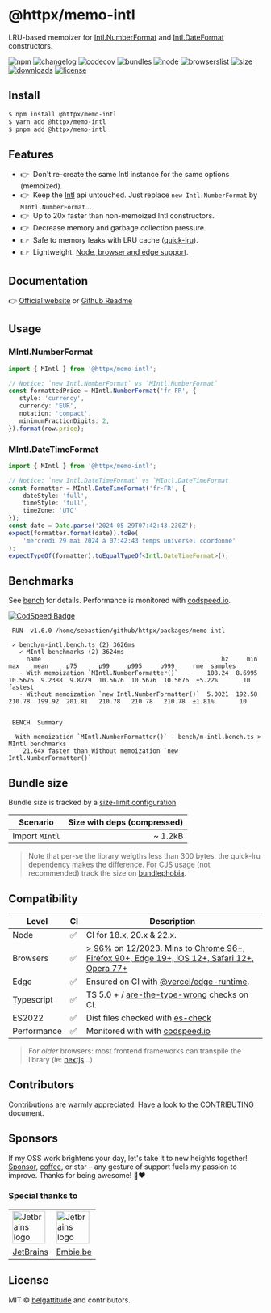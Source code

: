 # @httpx/memo-intl

LRU-based memoizer for [Intl.NumberFormat](https://developer.mozilla.org/en-US/docs/Web/JavaScript/Reference/Global_Objects/Intl/NumberFormat) 
and [Intl.DateFormat](https://developer.mozilla.org/en-US/docs/Web/JavaScript/Reference/Global_Objects/Intl/DateTimeFormat) constructors.

[![npm](https://img.shields.io/npm/v/@httpx/memo-intl?style=for-the-badge&label=Npm&labelColor=444&color=informational)](https://www.npmjs.com/package/@httpx/memo-intl)
[![changelog](https://img.shields.io/static/v1?label=&message=changelog&logo=github&style=for-the-badge&labelColor=444&color=informational)](https://github.com/belgattitude/httpx/blob/main/packages/memo-intl/CHANGELOG.md)
[![codecov](https://img.shields.io/codecov/c/github/belgattitude/httpx?logo=codecov&label=Unit&flag=httpx-memo-intl-unit&style=for-the-badge&labelColor=444)](https://app.codecov.io/gh/belgattitude/httpx/tree/main/packages%2Fmemo-intl)
[![bundles](https://img.shields.io/static/v1?label=&message=cjs|esm@treeshake&logo=webpack&style=for-the-badge&labelColor=444&color=informational)](https://github.com/belgattitude/httpx/blob/main/packages/memo-intl/.size-limit.cjs)
[![node](https://img.shields.io/static/v1?label=Node&message=18%2b&logo=node.js&style=for-the-badge&labelColor=444&color=informational)](#compatibility)
[![browserslist](https://img.shields.io/static/v1?label=Browser&message=%3E96%25&logo=googlechrome&style=for-the-badge&labelColor=444&color=informational)](#compatibility)
[![size](https://img.shields.io/bundlephobia/minzip/@httpx/memo-intl@latest?label=Max&style=for-the-badge&labelColor=444&color=informational)](https://bundlephobia.com/package/@httpx/memo-intl@latest)
[![downloads](https://img.shields.io/npm/dm/@httpx/memo-intl?style=for-the-badge&labelColor=444)](https://www.npmjs.com/package/@httpx/memo-intl)
[![license](https://img.shields.io/npm/l/@httpx/memo-intl?style=for-the-badge&labelColor=444)](https://github.com/belgattitude/httpx/blob/main/LICENSE)

## Install

```bash
$ npm install @httpx/memo-intl
$ yarn add @httpx/memo-intl
$ pnpm add @httpx/memo-intl
```

## Features

- 👉&nbsp; Don't re-create the same Intl instance for the same options (memoized).
- 👉&nbsp; Keep the [Intl](https://developer.mozilla.org/en-US/docs/Web/JavaScript/Reference/Global_Objects/Intl) api untouched. Just replace `new Intl.NumberFormat` by `MIntl.NumberFormat`...
- 👉&nbsp; Up to 20x faster than non-memoized Intl constructors.
- 👉&nbsp; Decrease memory and garbage collection pressure.
- 👉&nbsp; Safe to memory leaks with LRU cache ([quick-lru](https://github.com/sindresorhus/quick-lru)).
- 👉&nbsp; Lightweight. [Node, browser and edge support](#compatibility).

## Documentation

👉 [Official website](https://belgattitude.github.io/httpx/memo-intl) or [Github Readme](https://github.com/belgattitude/httpx/tree/main/packages/memo-intl#readme)

## Usage

### MIntl.NumberFormat

```typescript
import { MIntl } from '@httpx/memo-intl';

// Notice: `new Intl.NumberFormat` vs `MIntl.NumberFormat`
const formattedPrice = MIntl.NumberFormat('fr-FR', {
   style: 'currency',
   currency: 'EUR',
   notation: 'compact',
   minimumFractionDigits: 2,
}).format(row.price);
```

### MIntl.DateTimeFormat

```typescript
import { MIntl } from '@httpx/memo-intl';

// Notice: `new Intl.DateTimeFormat` vs `MIntl.DateTimeFormat
const formatter = MIntl.DateTimeFormat('fr-FR', {
    dateStyle: 'full',
    timeStyle: 'full',
    timeZone: 'UTC'
});
const date = Date.parse('2024-05-29T07:42:43.230Z');
expect(formatter.format(date)).toBe(
    'mercredi 29 mai 2024 à 07:42:43 temps universel coordonné'
);
expectTypeOf(formatter).toEqualTypeOf<Intl.DateTimeFormat>();
```

## Benchmarks

See [bench](./bench/m-intl.bench.ts) for details. Performance is monitored with [codspeed.io](https://codspeed.io/belgattitude/httpx).

[![CodSpeed Badge](https://img.shields.io/endpoint?url=https://codspeed.io/badge.json)](https://codspeed.io/belgattitude/httpx)

```
 RUN  v1.6.0 /home/sebastien/github/httpx/packages/memo-intl

 ✓ bench/m-intl.bench.ts (2) 3626ms
   ✓ MIntl benchmarks (2) 3624ms
     name                                                  hz     min      max    mean     p75      p99     p995     p999     rme  samples
   · With memoization `MIntl.NumberFormatter()`        108.24  8.6995  10.5676  9.2388  9.8779  10.5676  10.5676  10.5676  ±5.22%       10   fastest
   · Without memoization `new Intl.NumberFormatter()`  5.0021  192.58   210.78  199.92  201.81   210.78   210.78   210.78  ±1.81%       10


 BENCH  Summary

  With memoization `MIntl.NumberFormatter()` - bench/m-intl.bench.ts > MIntl benchmarks
    21.64x faster than Without memoization `new Intl.NumberFormatter()`
```

## Bundle size

Bundle size is tracked by a [size-limit configuration](https://github.com/belgattitude/httpx/blob/main/packages/memo-intl/.size-limit.cjs)

| Scenario                               | Size with deps (compressed) |
|----------------------------------------|----------------------------:|
| Import `MIntl`                         |                     ~ 1.2kB |

> Note that per-se the library weigths less than 300 bytes, the quick-lru dependency makes the difference.
> For CJS usage (not recommended) track the size on [bundlephobia](https://bundlephobia.com/package/@httpx/memo-intl@latest).

## Compatibility

| Level      | CI | Description                                                                                                                                                                                                                                                                                                                              |
|------------|----|------------------------------------------------------------------------------------------------------------------------------------------------------------------------------------------------------------------------------------------------------------------------------------------------------------------------------------------|  
| Node       | ✅  | CI for 18.x, 20.x & 22.x.                                                                                                                                                                                                                                                                                                                |
| Browsers   | ✅  | [> 96%](https://browserslist.dev/?q=ZGVmYXVsdHMsIGNocm9tZSA%2BPSA5NixmaXJlZm94ID49IDkwLGVkZ2UgPj0gMTksc2FmYXJpID49IDEyLGlvcyA%2BPSAxMixvcGVyYSA%2BPSA3Nw%3D%3D) on 12/2023. Mins to [Chrome 96+, Firefox 90+, Edge 19+, iOS 12+, Safari 12+, Opera 77+](https://github.com/belgattitude/httpx/blob/main/packages/memo-intl/.browserslistrc) |
| Edge       | ✅  | Ensured on CI with [@vercel/edge-runtime](https://github.com/vercel/edge-runtime).                                                                                                                                                                                                                                                       | 
| Typescript | ✅  | TS 5.0 + / [are-the-type-wrong](https://github.com/arethetypeswrong/arethetypeswrong.github.io) checks on CI.                                                                                                                                                                                                                            |
| ES2022     | ✅  | Dist files checked with [es-check](https://github.com/yowainwright/es-check)                                                                                                                                                                                                                                                             |
| Performance| ✅  | Monitored with with [codspeed.io](https://codspeed.io/belgattitude/httpx)                                                                                                                                                                                                                                                                |

> For _older_ browsers: most frontend frameworks can transpile the library (ie: [nextjs](https://nextjs.org/docs/app/api-reference/next-config-js/transpilePackages)...)

## Contributors

Contributions are warmly appreciated. Have a look to the [CONTRIBUTING](https://github.com/belgattitude/httpx/blob/main/CONTRIBUTING.md) document.

## Sponsors

If my OSS work brightens your day, let's take it to new heights together!
[Sponsor](<[sponsorship](https://github.com/sponsors/belgattitude)>), [coffee](<(https://ko-fi.com/belgattitude)>),
or star – any gesture of support fuels my passion to improve. Thanks for being awesome! 🙏❤️

### Special thanks to

<table>
  <tr>
    <td>
      <a href="https://www.jetbrains.com/?ref=belgattitude" target="_blank">
         <img width="65" src="https://asset.brandfetch.io/idarKiKkI-/id53SttZhi.jpeg" alt="Jetbrains logo" />
      </a>
    </td>
    <td>
      <a href="https://www.embie.be/?ref=belgattitude" target="_blank">
        <img width="65" src="https://avatars.githubusercontent.com/u/98402122?s=200&v=4" alt="Jetbrains logo" />    
      </a>
    </td>
  </tr>
  <tr>
    <td align="center">
      <a href="https://www.jetbrains.com/?ref=belgattitude" target="_blank">JetBrains</a>
    </td>
    <td align="center">
      <a href="https://www.embie.be/?ref=belgattitude" target="_blank">Embie.be</a>
    </td>
   </tr>
</table>

## License

MIT © [belgattitude](https://github.com/belgattitude) and contributors.
